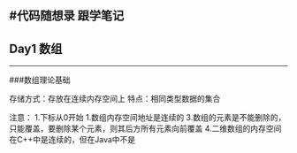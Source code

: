 #代码随想录 跟学笔记
---
## Day1 数组
---

###数组理论基础

存储方式：存放在连续内存空间上
特点：相同类型数据的集合

注意：
1.下标从0开始
1.数组内存空间地址是连续的
3.数组的元素是不能删除的，只能覆盖，要删除某个元素，则其后方所有元素向前覆盖
4.二维数组的内存空间在C++中是连续的，但在Java中不是